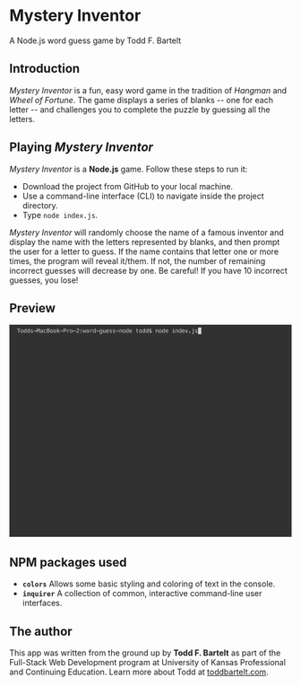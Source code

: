 # Mystery Inventor 
A Node.js word guess game by Todd F. Bartelt

## Introduction

*Mystery Inventor* is a fun, easy word game in the tradition of *Hangman* and *Wheel of Fortune*. The game displays a series of blanks -- one for each letter -- and challenges you to complete the puzzle by guessing all the letters.

## Playing *Mystery Inventor*

*Mystery Inventor* is a **Node.js** game. Follow these steps to run it:
- Download the project from GitHub to your local machine.
- Use a command-line interface (CLI) to navigate inside the project directory.  
- Type ```node index.js```. 

*Mystery Inventor* will randomly choose the name of a famous inventor and display the name with the letters represented by blanks, and then prompt the user for a letter to guess. If the name contains that letter one or more times, the program will reveal it/them. If not, the number of remaining incorrect guesses will decrease by one. Be careful! If you have 10 incorrect guesses, you lose!

## Preview

![Preview 1](https://github.com/bartelto/word-guess-node/blob/master/documentation/word-guess-preview.gif "Preview 1")

## NPM packages used
- **```colors```** Allows some basic styling and coloring of text in the console.
- **```inquirer```** A collection of common, interactive command-line user interfaces.

## The author

This app was written from the ground up by **Todd F. Bartelt** as part of the Full-Stack Web Development program at University of Kansas Professional and Continuing Education. Learn more about Todd at [toddbartelt.com](http://toddbartelt.com).